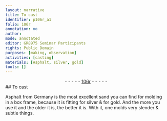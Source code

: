 ```yaml
---
layout: narrative
title: To cast
identifier: p106r_a1
folio: 106r
annotation: no
author:
mode: annotated
editor: GR8975 Seminar Participants
rights: Public Domain
purposes: [making, observation]
activities: [casting]
materials: [Asphalt, silver, gold]
tools: []
---
```


 <div class="folio" align="center">- - - - - <a href="http://gallica.bnf.fr/ark:/12148/btv1b10500001g/f217.image" target="_blank">106r</a> - - - - - </div>   
## To cast

 
<span class="activity"></span><span class="material">Asphalt</span> from <span class="place">Germany</span> is the most excellent sand you can find for molding in a box frame, because it is fitting for <span class="material">silver</span> & for <span class="material">gold</span>. And the more you use it and the older it is, the better it is. With it, one molds very slender & subtle things.
 